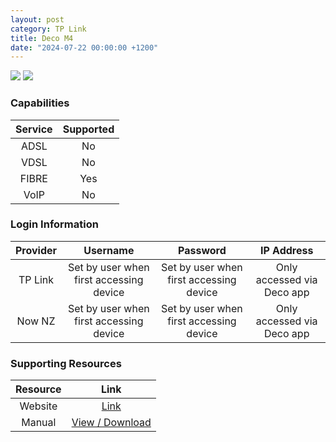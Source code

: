 ```yaml
---
layout: post
category: TP Link
title: Deco M4
date: "2024-07-22 00:00:00 +1200"
---
```

<img src="https://www.pbtech.co.nz/imgprod/default/N/E/NETTPL9406__1.webp?h=1460049624" class="modem_image">
<img src="https://www.pbtech.co.nz/imgprod/default/N/E/NETTPL9406__2.webp?h=536979022" class="modem_image">

### Capabilities

| Service | Supported |
| :-: | :-: |
| ADSL | No |
| VDSL | No |
| FIBRE | Yes |
| VoIP | No |

### Login Information

| Provider | Username | Password | IP Address |
| :-: | :-: | :-: | :-: |
| TP Link | Set by user when first accessing device | Set by user when first accessing device | Only accessed via Deco app |
| Now NZ | Set by user when first accessing device | Set by user when first accessing device | Only accessed via Deco app |

### Supporting Resources

| Resource | Link |
| :-: | :-: |
| Website | [Link](https://www.tp-link.com/my/home-networking/deco/deco-m4/v2%20(2-pack)/) |
| Manual | [View / Download](https://static.tp-link.com/2019/201910/20191022/1910012675_Deco%20series_UG_REV1.0.2.pdf) |

